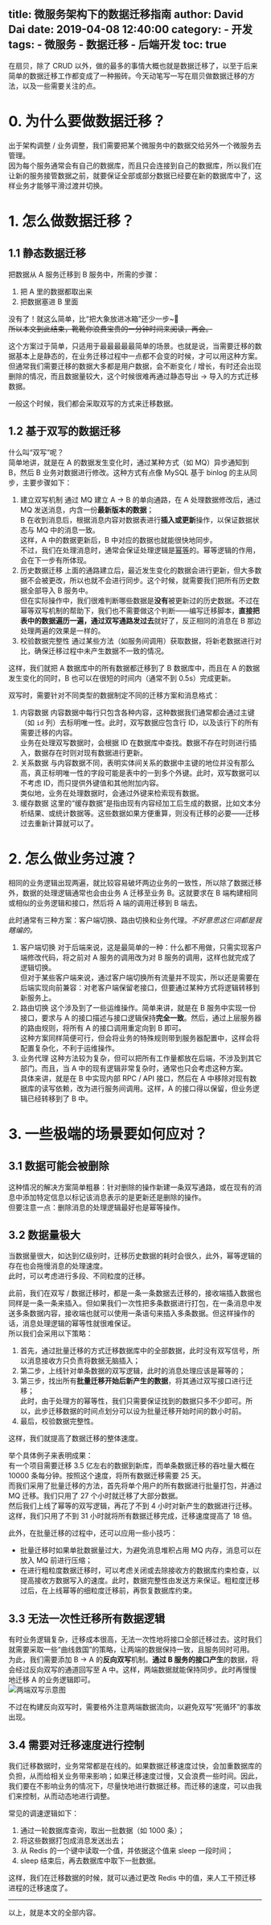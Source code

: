 title: 微服务架构下的数据迁移指南
author: David Dai
date: 2019-04-08 12:40:00
category:
    - 开发
tags:
    - 微服务
    - 数据迁移
    - 后端开发
toc: true
---

在扇贝，除了 CRUD 以外，做的最多的事情大概也就是数据迁移了，以至于后来简单的数据迁移工作都变成了一种搬砖。今天动笔写一写在扇贝做数据迁移的方法，以及一些需要关注的点。

<!--more-->

# 0. 为什么要做数据迁移？
出于架构调整 / 业务调整，我们需要把某个微服务中的数据交给另外一个微服务去管理。  
因为每个服务通常会有自己的数据库，而且只会连接到自己的数据库，所以我们在让新的服务接管数据之前，就要保证全部或部分数据已经要在新的数据库中了，这样业务才能够平滑过渡并切换。

# 1. 怎么做数据迁移？
## 1.1 静态数据迁移
把数据从 A 服务迁移到 B 服务中，所需的步骤：
1. 把 A 里的数据都取出来
2. 把数据塞进 B 里面

没有了！就这么简单，比“把大象放进冰箱”还少一步~:full_moon_with_face:  
~~所以本文到此结束，靴靴你浪费宝贵的一分钟时间来阅读，再会。~~

这个方案过于简单，只适用于最最最最最简单的场景。也就是说，当需要迁移的数据基本上是静态的，在业务迁移过程中一点都不会变的时候，才可以用这种方案。  
但通常我们需要迁移的数据大多都是用户数据，会不断变化 / 增长，有时还会出现删除的情况，而且数据量较大，这个时候很难再通过静态导出 → 导入的方式迁移数据。

一般这个时候，我们都会采取双写的方式来迁移数据。

## 1.2 基于双写的数据迁移
什么叫“双写”呢？  
简单地讲，就是在 A 的数据发生变化时，通过某种方式（如 MQ）异步通知到 B，然后 B 业务对数据进行修改。这种方式有点像 MySQL 基于 binlog 的主从同步，主要步骤如下：

1. 建立双写机制
    通过 MQ 建立 A → B 的单向通路，在 A 处理数据修改后，通过 MQ 发送消息，内含一份**最新版本的数据**；  
    B 在收到消息后，根据消息内容对数据表进行**插入或更新**操作，以保证数据状态与 MQ 中的消息一致。  
    这样，A 中的数据更新后，B 中对应的数据也就能很快地同步。  
    不过，我们在处理消息时，通常会保证处理逻辑是[幂等](https://zh.wikipedia.org/wiki/%E5%86%AA%E7%AD%89#%E4%B8%80%E5%85%83%E9%81%8B%E7%AE%97)的。幂等逻辑的作用，会在下一步有所体现。
2. 历史数据迁移
    上面的通路建立后，最近发生变化的数据会进行更新，但大多数据不会被更改，所以也就不会进行同步。这个时候，就需要我们把所有历史数据全部导入 B 服务中。  
    但在实际操作中，我们很难判断哪些数据是**没有**被更新过的历史数据。不过在幂等双写机制的帮助下，我们也不需要做这个判断——编写迁移脚本，**直接把表中的数据遍历一遍，通过双写通路发过去**就好了，反正相同的消息在 B 那边处理两遍的效果是一样的。
3. 校验数据完整性
    通过某些方法（如服务间调用）获取数据，将新老数据进行对比，确保迁移过程中未产生数据不一致的情况。

这样，我们就把 A 数据库中的所有数据都迁移到了 B 数据库中，而且在 A 的数据发生变化的同时，B 也可以在很短的时间内（通常不到 0.5s）完成更新。

双写时，需要针对不同类型的数据制定不同的迁移方案和消息格式：
1. 内容数据
    内容数据中每行只包含各种内容，这种数据我们通常都会通过主键（如 `id` 列）去标明唯一性。此时，双写数据应包含行 ID，以及该行下的所有需要迁移的内容。  
    业务在处理双写数据时，会根据 ID 在数据库中查找。数据不存在时则进行插入，数据存在时则对现有数据进行更新。
2. 关系数据
    与内容数据不同，表明实体间关系的数据中主键的地位并没有那么高，真正标明唯一性的字段可能是表中的一到多个外键。此时，双写数据可以不考虑 ID，而只提供外键值和其他附加内容。  
    类似地，业务在处理数据时，会通过外键来检索现有数据。
3. 缓存数据
    这里的“缓存数据”是指由现有内容经加工后生成的数据，比如文本分析结果、或统计数据等。这些数据如果方便重算，则没有迁移的必要——迁移过去重新计算就可以了。

# 2. 怎么做业务过渡？
相同的业务逻辑出现两遍，就比较容易破坏两边业务的一致性，所以除了数据迁移外，数据的处理逻辑通常也会由业务 A 迁移至业务 B。这就要求在 B 端构建相同或相似的业务逻辑和接口，然后将 A 端的调用迁移到 B 端去。

此时通常有三种方案：客户端切换、路由切换和业务代理。*不好意思这仨词都是我瞎编的。*

1. 客户端切换
    对于后端来说，这是最简单的一种：什么都不用做，只需实现客户端修改代码，将之前对 A 服务的调用改为对 B 服务的调用，这样也就完成了逻辑切换。  
    但对于某些客户端来说，通过客户端切换所有流量并不现实，所以还是需要在后端实现向前兼容：对老客户端保留老接口，但要通过某种方式将逻辑转移到新服务上。
2. 路由切换
    这个涉及到了一些运维操作。简单来讲，就是在 B 服务中实现一份接口，要求与 A 的接口描述与接口逻辑保持**完全一致**。然后，通过上层服务器的路由规则，将所有 A 的接口调用重定向到 B 即可。  
    这种方案同样简便可行，但会将业务的特殊规则带到服务器配置中，这样会将配置复杂化，不利于运维操作。
3. 业务代理
    这种方法较为复杂，但可以把所有工作量都放在后端，不涉及到其它部门。而且，当 A 中的现有逻辑非常复杂时，通常也只会考虑这种方案。  
    具体来讲，就是在 B 中实现内部 RPC / API 接口，然后在 A 中移除对现有数据库的读写依赖，改为进行服务间调用。这样，A 的接口得以保留，但业务逻辑已经转移到了 B 中。

# 3. 一些极端的场景要如何应对？
## 3.1 数据可能会被删除
这种情况的解决方案简单粗暴：针对删除的操作新建一条双写通路，或在现有的消息中添加特定信息以标记该消息表示的是更新还是删除的操作。  
但要注意一点：删除消息的处理逻辑最好也是幂等操作。

## 3.2 数据量极大
当数据量很大，如达到亿级别时，迁移历史数据的耗时会很久，此外，幂等逻辑的存在也会拖慢消息的处理速度。  
此时，可以考虑进行多段、不同粒度的迁移。  

此前，我们在双写 / 数据迁移时，都是一条一条数据去迁移的，接收端插入数据也同样是一条一条来插入。但如果我们一次性把多条数据进行打包，在一条消息中发送多条数据内容，接收端也就可以使用一条语句来插入多条数据。但这样操作的话，消息处理逻辑的幂等性就很难保证。  
所以我们会采用以下策略：  
1. 首先，通过批量迁移的方式迁移数据库中的全部数据，此时没有双写信号，所以消息接收方只负责将数据无脑插入；
2. 第二步，上线针对单条数据的双写逻辑，此时的消息处理应该是幂等的；
3. 第三步，找出所有**批量迁移开始后新产生的数据**，将其通过双写接口进行迁移；  
    此时，由于处理方的幂等性，我们只需要保证找到的数据只多不少即可。所以，此步迁移数据的时间点划分可以设为批量迁移开始时间的数小时前。
4. 最后，校验数据完整性。

这样，我们就提高了数据迁移的整体速度。

举个具体例子来表明成果：  
有一个项目需要迁移 3.5 亿左右的数据到新库，而单条数据迁移的吞吐量大概在 10000 条每分钟。按照这个速度，将所有数据迁移需要 25 天。  
而我们采用了批量迁移的方法，首先将单个用户的所有数据进行批量打包，并通过 MQ 迁移。我们只用了 27 个小时就迁移了大部分数据。  
然后我们上线了幂等的双写逻辑，再花了不到 4 小时对新产生的数据进行迁移。  
这样，我们只用了不到 31 小时就将所有数据迁移完成，迁移速度提高了 18 倍。

此外，在批量迁移的过程中，还可以应用一些小技巧：
* 批量迁移时如果单批数据量过大，为避免消息堆积占用 MQ 内存，消息可以在放入 MQ 前进行压缩；
* 在进行粗粒度数据迁移时，可以考虑关闭或去除接收方的数据库约束检查，以提高接收方数据写入的速度。此时，数据完整性由发送方来保证。粗粒度迁移过后，在上线幂等的细粒度迁移前，再恢复数据库约束。

## 3.3 无法一次性迁移所有数据逻辑
有时业务逻辑复杂，迁移成本很高，无法一次性地将接口全部迁移过去。这时我们就需要采取一些“曲线救国”的策略，让两端的数据保持一致，且服务同时可用。  
为此，我们需要添加 B → A 的**反向双写**机制。**通过 B 服务的接口产生**的数据，将会经过反向双写的通道回写至 A 中。这样，两端数据就能保持同步。此时再慢慢地迁移 A 的业务逻辑即可。  
![两端双写示意图](/pics/bidirectional-doublewrite.svg)

不过在构建反向双写时，需要格外注意两端数据流向，以避免双写“死循环”的事故出现。

## 3.4 需要对迁移速度进行控制
我们迁移数据时，业务常常都是在线的。如果数据迁移速度过快，会加重数据库的负担，从而给相关业务带来影响；如果迁移速度过慢，又会浪费一些时间。因此，我们要在不影响业务的情况下，尽量快地进行数据迁移。而迁移的速度，可以由我们来控制，从而动态地进行调整。

常见的调速逻辑如下：
1. 通过一轮数据库查询，取出一批数据（如 1000 条）；
2. 将这些数据打包成消息发送出去；
3. 从 Redis 的一个键中读取一个值，并依据这个值来 sleep 一段时间；
4. sleep 结束后，再去数据库中取下一批数据。

这样，我们在迁移数据的时候，就可以通过更改 Redis 中的值，来人工干预迁移进程的迁移速度了。

---
以上，就是本文的全部内容。
